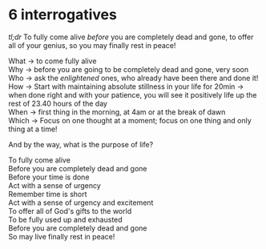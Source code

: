 <!-- title: Life's Purpose  -->

# 6 interrogatives

_tl;dr_ To fully come alive *before* you are completely dead and gone, to offer all of your genius, so you may finally rest in peace! 

What -> to come fully alive  
Why -> before you are going to be completely dead and gone, very soon  
Who -> ask the *enlightened* ones, who already have been there and done it!  
How -> Start with maintaining absolute stillness in your life for 20min -> when done right and with your patience, you will see it positively life up the rest of 23.40 hours of the day   
When -> first thing in the morning, at 4am or at the break of dawn  
Which -> Focus on one thought at a moment; focus on one thing and only thing at a time!   

And by the way, what is the purpose of life? 

To fully come alive  
Before you are completely dead and gone  
Before your time is done  
Act with a sense of urgency  
Remember time is short   
Act with a sense of urgency and excitement  
To offer all of God's gifts to the world  
To be fully used up and exhausted  
Before you are completely dead and gone  
So may live finally rest in peace!   




